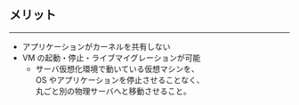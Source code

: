 ## メリット

---

- アプリケーションがカーネルを共有しない
- VM の起動・停止・ライブマイグレーションが可能
  - サーバ仮想化環境で動いている仮想マシンを、<br />OS やアプリケーションを停止させることなく、<br />丸ごと別の物理サーバへと移動させること。
